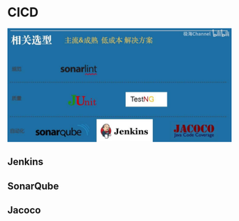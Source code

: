 # CICD

![image-20210912085228343](CICD.assets/image-20210912085228343.png)

## Jenkins

## SonarQube

## Jacoco